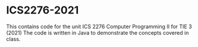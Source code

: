 # ICS2276-2021
This contains code for the unit ICS 2276 Computer Programming II for TIE 3 (2021)
The code is written in Java to demonstrate the concepts covered in class.

